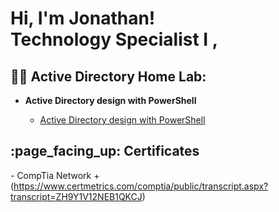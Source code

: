 


<h1>Hi, I'm Jonathan! <br/><a >Technology Specialist I </a>,

<h2>👨‍💻 Active Directory Home Lab:</h2>

- <b> Active Directory design with PowerShell </b>

   - [Active Directory design with PowerShell](https://github.com/Cuellar-23/Active-Directory-design-with-PowerShell/blob/main/README.md)


<h2> :page_facing_up: Certificates </h2>

  -</b>  CompTia Network + (https://www.certmetrics.com/comptia/public/transcript.aspx?transcript=ZH9Y1V12NEB1QKCJ) </b>
  

<!--


- 🔭 I’m currently working on ...
- 🌱 I’m currently learning ...
- 👯 I’m looking to collaborate on ...
- 🤔 I’m looking for help with ...
- 💬 Ask me about ...
- 📫 How to reach me: ...

- 😄 Pronouns: ...
- ⚡ Fun fact: ...
-->
